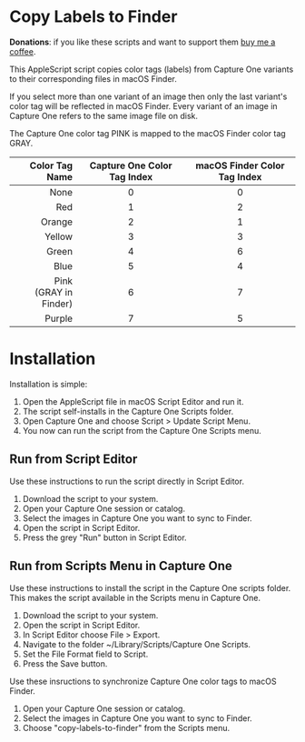 # Copy Labels to Finder

**Donations**: if you like these scripts and want to support them [buy me a coffee](https://buymeacoffee.com/walterrowe).

This AppleScript script copies color tags (labels) from Capture One variants to their corresponding files in macOS Finder.

If you select more than one variant of an image then only the last variant's color tag will be reflected in macOS Finder. Every variant of an image in Capture One refers to the same image file on disk.

The Capture One color tag PINK is mapped to the macOS Finder color tag GRAY.

| Color Tag Name | Capture One Color Tag Index | macOS Finder Color Tag Index |
| ---: | :--: | :--: |
| None | 0 | 0 |
| Red | 1 | 2 |
| Orange | 2 | 1 |
| Yellow | 3 | 3 |
| Green | 4 | 6 |
| Blue | 5 | 4 |
| Pink<br>(GRAY in Finder) | 6 | 7 |
| Purple | 7 | 5 |

# Installation

Installation is simple:

1. Open the AppleScript file in macOS Script Editor and run it.
2. The script self-installs in the Capture One Scripts folder.
3. Open Capture One and choose Script > Update Script Menu.
4. You now can run the script from the Capture One Scripts menu.

## Run from Script Editor

Use these instructions to run the script directly in Script Editor.

1. Download the script to your system.
2. Open your Capture One session or catalog.
3. Select the images in Capture One you want to sync to Finder.
4. Open the script in Script Editor.
5. Press the grey "Run" button in Script Editor.

## Run from Scripts Menu in Capture One

Use these instructions to install the script in the Capture One scripts folder. This makes the script available in the Scripts menu in Capture One.

1. Download the script to your system.
2. Open the script in Script Editor.
3. In Script Editor choose File > Export.
4. Navigate to the folder ~/Library/Scripts/Capture One Scripts.
5. Set the File Format field to Script.
6. Press the Save button.

Use these insructions to synchronize Capture One color tags to macOS Finder.

1. Open your Capture One session or catalog.
2. Select the images in Capture One you want to sync to Finder.
3. Choose "copy-labels-to-finder" from the Scripts menu.
